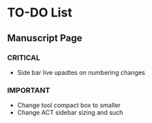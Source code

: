# TO-DO List

## Manuscript Page

### CRITICAL

- Side bar live upadtes on numbering changes

### IMPORTANT

- Change tool compact box to smaller
- Change ACT sidebar sizing and such
